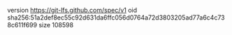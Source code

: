 version https://git-lfs.github.com/spec/v1
oid sha256:51a2def8ec55c92d631da6ffc056d0764a72d3803205ad77a6c4c738c611f699
size 108598

